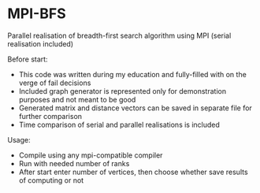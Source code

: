 # MPI-BFS
Parallel realisation of breadth-first search algorithm using MPI (serial realisation included)

Before start:
- This code was written during my education and fully-filled with on the verge of fail decisions
- Included graph generator is represented only for demonstration purposes and not meant to be good
- Generated matrix and distance vectors can be saved in separate file for further comparison
- Time comparison of serial and parallel realisations is included

Usage:
- Compile using any mpi-compatible compiler
- Run with needed number of ranks
- After start enter number of vertices, then choose whether save results of computing or not
